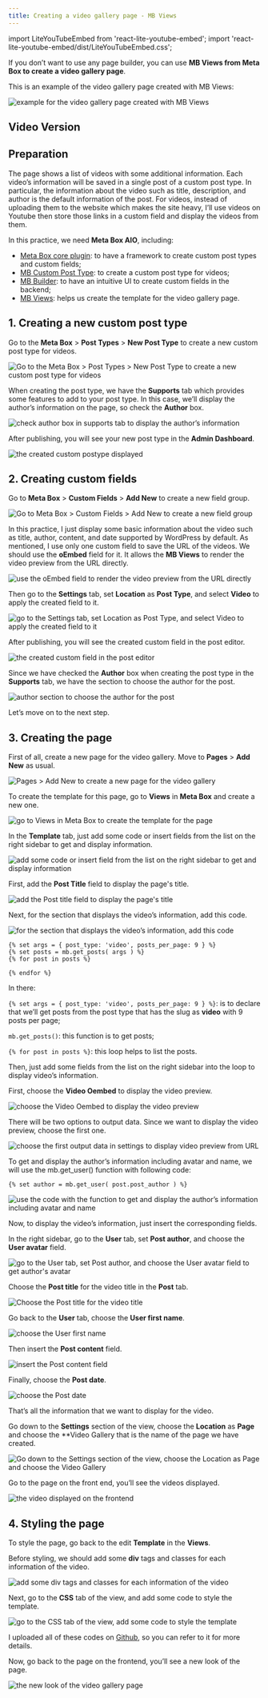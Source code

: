 ```yaml
---
title: Creating a video gallery page - MB Views
---
```


import LiteYouTubeEmbed from 'react-lite-youtube-embed';
import 'react-lite-youtube-embed/dist/LiteYouTubeEmbed.css';

If you don’t want to use any page builder, you can use **MB Views from Meta Box to create a video gallery page**.

This is an example of the video gallery page created with MB Views:

![example for the video gallery page created with MB Views](https://i.imgur.com/07ndSkM.png)

## Video Version

<LiteYouTubeEmbed id='8EDWUjTL2uI' />

## Preparation

The page shows a list of videos with some additional information. Each video’s information will be saved in a single post of a custom post type. In particular, the information about the video such as title, description, and author is the default information of the post. For videos, instead of uploading them to the website which makes the site heavy, I’ll use videos on Youtube then store those links in a custom field and display the videos from them.

In this practice, we need **Meta Box AIO**, including:

* [Meta Box core plugin](https://wordpress.org/plugins/meta-box/): to have a framework to create custom post types and custom fields;
* [MB Custom Post Type](https://wordpress.org/plugins/mb-custom-post-type/): to create a custom post type for videos;
* [MB Builder](https://metabox.io/plugins/meta-box-builder/): to have an intuitive UI to create custom fields in the backend;
* [MB Views](https://metabox.io/plugins/mb-views/): helps us create the template for the video gallery page.

## 1. Creating a new custom post type

Go to the **Meta Box** > **Post Types** > **New Post Type** to create a new custom post type for videos.

![Go to the Meta Box > Post Types > New Post Type to create a new custom post type for videos](https://i.imgur.com/YPY9Nm3.png)

When creating the post type, we have the **Supports** tab which provides some features to add to your post type. In this case, we’ll display the author’s information on the page, so check the **Author** box.

![check author box in supports tab to display the author’s information](https://i.imgur.com/upV5QPo.png)

After publishing, you will see your new post type in the **Admin Dashboard**.

![the created custom postype displayed](https://i.imgur.com/VhGNQpB.png)

## 2. Creating custom fields

Go to **Meta Box** > **Custom Fields** > **Add New** to create a new field group.

![Go to Meta Box > Custom Fields > Add New to create a new field group](https://i.imgur.com/yPoeBb6.png)

In this practice, I just display some basic information about the video such as title, author, content, and date supported by WordPress by default. As mentioned, I use only one custom field to save the URL of the videos. We should use the **oEmbed** field for it. It allows the **MB Views** to render the video preview from the URL directly.

![use the oEmbed field to render the video preview from the URL directly](https://i.imgur.com/hZsGgZT.png)

Then go to the **Settings** tab, set **Location** as **Post Type**, and select **Video** to apply the created field to it.

![go to the Settings tab, set Location as Post Type, and select Video to apply the created field to it](https://i.imgur.com/6qmpevs.png)

After publishing, you will see the created custom field in the post editor.

![the created custom field in the post editor](https://i.imgur.com/cpupEP4.png)

Since we have checked the **Author** box when creating the post type in the **Supports** tab, we have the section to choose the author for the post.

![author section to choose the author for the post](https://i.imgur.com/TekKapY.png)

Let’s move on to the next step.

## 3. Creating the page

First of all, create a new page for the video gallery. Move to **Pages** > **Add New** as usual.

![Pages > Add New to create a new page for the video gallery](https://i.imgur.com/jAvbbSj.png)

To create the template for this page, go to **Views** in **Meta Box** and create a new one.

![go to Views in Meta Box to create the template for the page](https://i.imgur.com/2T0Irx7.png)

In the **Template** tab, just add some code or insert fields from the list on the right sidebar to get and display information.

![add some code or insert field from the list on the right sidebar to get and display information](https://i.imgur.com/XNPs5VL.png)

First, add the **Post Title** field to display the page's title.

![add the Post title field to display the page's title](https://i.imgur.com/fgpsvAQ.png)

Next, for the section that displays the video’s information, add this code.

![for the section that displays the video’s information, add this code](https://i.imgur.com/8g79Hju.png)

```
{% set args = { post_type: 'video', posts_per_page: 9 } %}
{% set posts = mb.get_posts( args ) %}
{% for post in posts %}

{% endfor %}
```

In there:

`{% set args = { post_type: 'video', posts_per_page: 9 } %}`: is to declare that we’ll get posts from the post type that has the slug as **video** with 9 posts per page;

`mb.get_posts()`: this function is to get posts;

`{% for post in posts %}`: this loop helps to list the posts.

Then, just add some fields from the list on the right sidebar into the loop to display video’s information.

First, choose the **Video Oembed** to display the video preview.

![choose the Video Oembed to display the video preview](https://i.imgur.com/yyONNk3.png)

There will be two options to output data. Since we want to display the video preview, choose the first one.

![choose the first output data in settings to display video preview from URL](https://i.imgur.com/5lqJKHI.png)

To get and display the author’s information including avatar and name, we will use the mb.get_user() function with following code:

```{% set author = mb.get_user( post.post_author ) %}```

![use the code with the function to get and display the author’s information including avatar and name](https://i.imgur.com/bpPg2Mh.png)

Now, to display the video’s information, just insert the corresponding fields.

In the right sidebar, go to the **User** tab, set **Post author**, and choose the **User avatar** field.

![go to the User tab, set Post author, and choose the User avatar field to get author's avatar](https://i.imgur.com/G1NNVXO.png)

Choose the **Post title** for the video title in the **Post** tab.

![Choose the Post title for the video title](https://i.imgur.com/a09JS9L.png)

Go back to the **User** tab, choose the **User first name**.

![choose the User first name](https://i.imgur.com/Mp1lboW.png)

Then insert the **Post content** field.

![insert the Post content field](https://i.imgur.com/QO5gSkT.png)

Finally, choose the **Post date**.

![choose the Post date](https://i.imgur.com/TaFedis.png)

That’s all the information that we want to display for the video.

Go down to the **Settings** section of the view, choose the **Location** as **Page** and choose the **Video Gallery that is the name of the page we have created.

![Go down to the Settings section of the view, choose the Location as Page and choose the Video Gallery](https://i.imgur.com/ohtUkE9.png)

Go to the page on the front end, you’ll see the videos displayed.

![the video displayed on the frontend](https://i.imgur.com/u9APx9d.png)

## 4. Styling the page

To style the page, go back to the edit **Template** in the **Views**.

Before styling, we should add some **div** tags and classes for each information of the video.

![add some div tags and classes for each information of the video](https://i.imgur.com/1qXGqnI.png)

Next, go to the **CSS** tab of the view, and add some code to style the template.

![go to the CSS tab of the view, add some code to style the template](https://i.imgur.com/boSSZ9y.png)

I uploaded all of these codes on [Github](https://github.com/wpmetabox/tutorials/tree/master/creat-a-video-gallery-page-with-mb-views), so you can refer to it for more details.

Now, go back to the page on the frontend, you’ll see a new look of the page.

![the new look of the video gallery page](https://i.imgur.com/07ndSkM.png)

